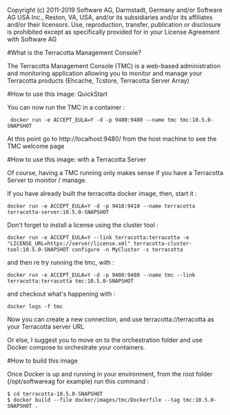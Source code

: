 Copyright (c) 2011-2019 Software AG, Darmstadt, Germany and/or Software AG USA Inc., Reston, VA, USA, and/or its subsidiaries and/or its affiliates and/or their licensors.
Use, reproduction, transfer, publication or disclosure is prohibited except as specifically provided for in your License Agreement with Software AG

#What is the Terracotta Management Console?

The Terracotta Management Console (TMC) is a web-based administration and monitoring application allowing you to monitor and manage your Terracotta products (Ehcache, Tcstore, Terracotta Server Array)

#How to use this image: QuickStart

You can now run the TMC in a container :

     docker run -e ACCEPT_EULA=Y -d -p 9480:9480 --name tmc tmc:10.5.0-SNAPSHOT

At this point go to http://localhost:9480/ from the host machine to see the TMC welcome page

#How to use this image: with a Terracotta Server

Of course, having a TMC running only makes sense if you have a Terracotta Server to monitor / manage.

If you have already built the terracotta docker image, then, start it :

    docker run -e ACCEPT_EULA=Y -d -p 9410:9410 --name terracotta terracotta-server:10.5.0-SNAPSHOT

Don't forget to install a license using the cluster tool :

    docker run -e ACCEPT_EULA=Y --link terracotta:terracotta -e "LICENSE_URL=https://server/license.xml" terracotta-cluster-tool:10.5.0-SNAPSHOT configure -n MyCluster -s terracotta

and then re try running the tmc, with :

    docker run -e ACCEPT_EULA=Y -d -p 9480:9480 --name tmc --link terracotta:terracotta tmc:10.5.0-SNAPSHOT

and checkout what's happening with :

    docker logs -f tmc

Now you can create a new connection, and use terracotta://terracotta as your Terracotta server URL

Or else, I suggest you to move on to the orchestration folder and use Docker compose to orchestrate your containers.

#How to build this image

Once Docker is up and running in your environment, from the root folder (/opt/softwareag for example) run this command :

    $ cd terracotta-10.5.0-SNAPSHOT
    $ docker build --file docker/images/tmc/Dockerfile --tag tmc:10.5.0-SNAPSHOT .